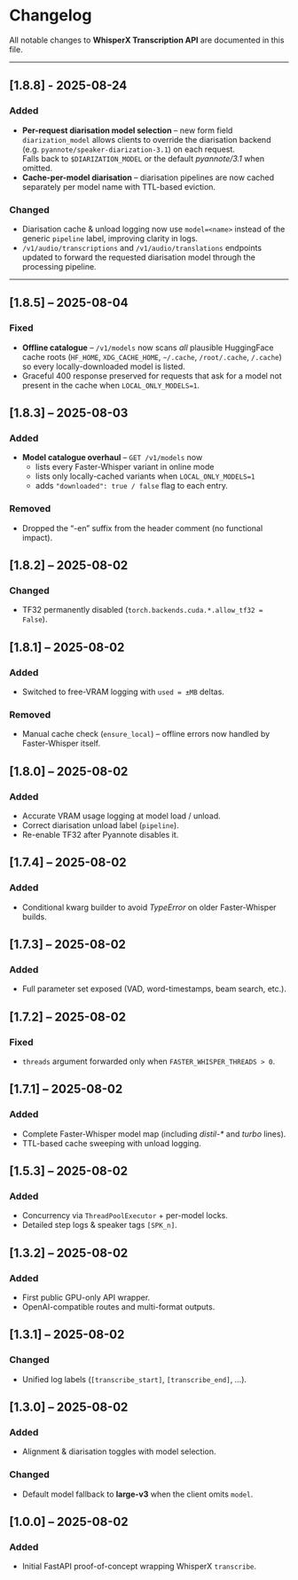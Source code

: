 # Changelog

All notable changes to **WhisperX Transcription API** are documented in this file.

---

## [1.8.8] - 2025-08-24
### Added
- **Per-request diarisation model selection** – new form field  
  `diarization_model` allows clients to override the diarisation backend
  (e.g. `pyannote/speaker-diarization-3.1`) on each request.  
  Falls back to `$DIARIZATION_MODEL` or the default *pyannote/3.1* when omitted.
- **Cache-per-model diarisation** – diarisation pipelines are now cached
  separately per model name with TTL-based eviction.

### Changed
- Diarisation cache & unload logging now use `model=<name>` instead of the
  generic `pipeline` label, improving clarity in logs.
- `/v1/audio/transcriptions` and `/v1/audio/translations` endpoints updated to
  forward the requested diarisation model through the processing pipeline.

---

## [1.8.5] – 2025-08-04
### Fixed
- **Offline catalogue** – `/v1/models` now scans *all* plausible HuggingFace
  cache roots (`HF_HOME`, `XDG_CACHE_HOME`, `~/.cache`, `/root/.cache`,
  `/.cache`) so every locally-downloaded model is listed.
- Graceful 400 response preserved for requests that ask for a model not
  present in the cache when `LOCAL_ONLY_MODELS=1`.

## [1.8.3] – 2025-08-03
### Added
- **Model catalogue overhaul** – `GET /v1/models` now  
  * lists every Faster-Whisper variant in online mode  
  * lists only locally-cached variants when `LOCAL_ONLY_MODELS=1`  
  * adds `"downloaded": true / false` flag to each entry.
### Removed
- Dropped the “-en” suffix from the header comment (no functional impact).

## [1.8.2] – 2025-08-02
### Changed
- TF32 permanently disabled (`torch.backends.cuda.*.allow_tf32 = False`).

## [1.8.1] – 2025-08-02
### Added
- Switched to free-VRAM logging with `used = ±MB` deltas.
### Removed
- Manual cache check (`ensure_local`) – offline errors now handled by Faster-Whisper itself.

## [1.8.0] – 2025-08-02
### Added
- Accurate VRAM usage logging at model load / unload.
- Correct diarisation unload label (`pipeline`).
- Re-enable TF32 after Pyannote disables it.

## [1.7.4] – 2025-08-02
### Added
- Conditional kwarg builder to avoid *TypeError* on older Faster-Whisper builds.

## [1.7.3] – 2025-08-02
### Added
- Full parameter set exposed (VAD, word-timestamps, beam search, etc.).

## [1.7.2] – 2025-08-02
### Fixed
- `threads` argument forwarded only when `FASTER_WHISPER_THREADS > 0`.

## [1.7.1] – 2025-08-02
### Added
- Complete Faster-Whisper model map (including *distil-\** and *turbo* lines).
- TTL-based cache sweeping with unload logging.

## [1.5.3] – 2025-08-02
### Added
- Concurrency via `ThreadPoolExecutor` + per-model locks.
- Detailed step logs & speaker tags `[SPK_n]`.

## [1.3.2] – 2025-08-02
### Added
- First public GPU-only API wrapper.
- OpenAI-compatible routes and multi-format outputs.

## [1.3.1] – 2025-08-02
### Changed
- Unified log labels (`[transcribe_start]`, `[transcribe_end]`, …).

## [1.3.0] – 2025-08-02
### Added
- Alignment & diarisation toggles with model selection.
### Changed
- Default model fallback to **large-v3** when the client omits `model`.

## [1.0.0] – 2025-08-02
### Added
- Initial FastAPI proof-of-concept wrapping WhisperX `transcribe`.
